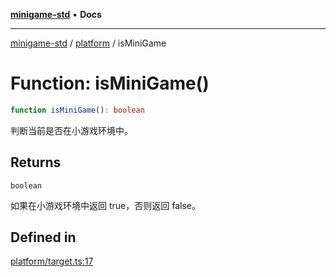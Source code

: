 [**minigame-std**](../../../README.md) • **Docs**

***

[minigame-std](../../../README.md) / [platform](../README.md) / isMiniGame

# Function: isMiniGame()

```ts
function isMiniGame(): boolean
```

判断当前是否在小游戏环境中。

## Returns

`boolean`

如果在小游戏环境中返回 true，否则返回 false。

## Defined in

[platform/target.ts:17](https://github.com/JiangJie/minigame-std/blob/1fb9a762786cb461df809682ecf1703bbcf00b3a/src/std/platform/target.ts#L17)
